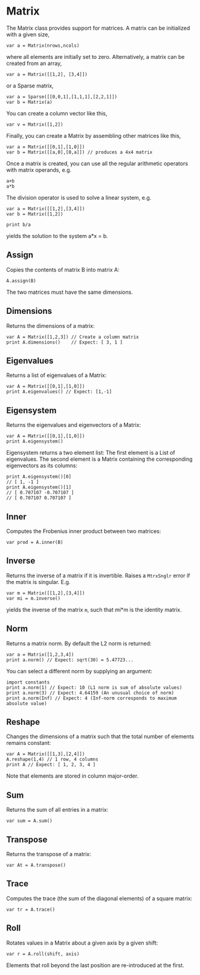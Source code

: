 [comment]: # (Matrix class help)
[version]: # (0.5)

# Matrix
[tagmatrix]: # (Matrix)

The Matrix class provides support for matrices. A matrix can be initialized with a given size,

    var a = Matrix(nrows,ncols)

where all elements are initially set to zero. Alternatively, a matrix can be created from an array,

    var a = Matrix([[1,2], [3,4]])

or a Sparse matrix,

    var a = Sparse([[0,0,1],[1,1,1],[2,2,1]])
    var b = Matrix(a)

You can create a column vector like this,

    var v = Matrix([1,2])

Finally, you can create a Matrix by assembling other matrices like this,

    var a = Matrix([[0,1],[1,0]])
    var b = Matrix([[a,0],[0,a]]) // produces a 4x4 matrix 

Once a matrix is created, you can use all the regular arithmetic operators with matrix operands, e.g.

    a+b
    a*b

The division operator is used to solve a linear system, e.g.

    var a = Matrix([[1,2],[3,4]])
    var b = Matrix([1,2])

    print b/a

yields the solution to the system a*x = b.

[showsubtopics]: # (subtopics)

## Assign
[tagassign]: # (Assign)

Copies the contents of matrix B into matrix A: 

    A.assign(B)

The two matrices must have the same dimensions.

## Dimensions
[tagdimensions]: # (Dimensions)

Returns the dimensions of a matrix:

    var A = Matrix([1,2,3]) // Create a column matrix 
    print A.dimensions()    // Expect: [ 3, 1 ]

## Eigenvalues
[tageigenvalues]: # (Eigenvalues)

Returns a list of eigenvalues of a Matrix:

    var A = Matrix([[0,1],[1,0]])
    print A.eigenvalues() // Expect: [1,-1]

## Eigensystem
[tageigensystem]: # (Eigensystem)

Returns the eigenvalues and eigenvectors of a Matrix:

    var A = Matrix([[0,1],[1,0]])
    print A.eigensystem() 

Eigensystem returns a two element list: The first element is a List of eigenvalues. The second element is a Matrix containing the corresponding eigenvectors as its columns:

    print A.eigensystem()[0]
    // [ 1, -1 ]
    print A.eigensystem()[1]
    // [ 0.707107 -0.707107 ]
    // [ 0.707107 0.707107 ]

## Inner
[taginner]: # (Inner)

Computes the Frobenius inner product between two matrices:

    var prod = A.inner(B)

## Inverse
[taginverse]: # (Inverse)

Returns the inverse of a matrix if it is invertible. Raises a
`MtrxSnglr` error if the matrix is singular. E.g.

    var m = Matrix([[1,2],[3,4]])
    var mi = m.inverse()

yields the inverse of the matrix `m`, such that mi*m is the identity
matrix.

## Norm
[tagnorm]: # (Norm)

Returns a matrix norm. By default the L2 norm is returned:

    var a = Matrix([1,2,3,4])
    print a.norm() // Expect: sqrt(30) = 5.47723...

You can select a different norm by supplying an argument:

    import constants
    print a.norm(1) // Expect: 10 (L1 norm is sum of absolute values) 
    print a.norm(3) // Expect: 4.64159 (An unusual choice of norm)
    print a.norm(Inf) // Expect: 4 (Inf-norm corresponds to maximum absolute value)

## Reshape
[tagreshape]: # (Reshape)

Changes the dimensions of a matrix such that the total number of elements remains constant:

    var A = Matrix([[1,3],[2,4]])
    A.reshape(1,4) // 1 row, 4 columns
    print A // Expect: [ 1, 2, 3, 4 ]

Note that elements are stored in column major-order.

## Sum
[tagsum]: # (Sum)

Returns the sum of all entries in a matrix:

    var sum = A.sum() 

## Transpose
[tagtranspose]: # (Transpose)

Returns the transpose of a matrix: 

    var At = A.transpose()

## Trace
[tagtrace]: # (Trace)

Computes the trace (the sum of the diagonal elements) of a square matrix:

    var tr = A.trace()

## Roll
[tagroll]: # (Roll)

Rotates values in a Matrix about a given axis by a given shift:

    var r = A.roll(shift, axis)

Elements that roll beyond the last position are re-introduced at the first.
